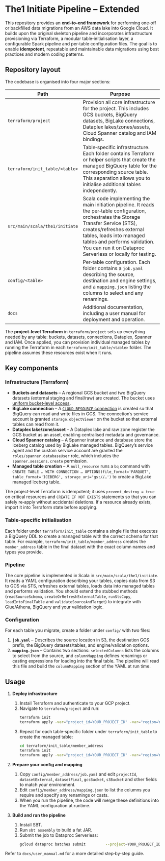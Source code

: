 # The1 Initiate Pipeline – Extended

This repository provides an **end‑to‑end framework** for performing one‑off or backfilled
data migrations from an AWS data lake into Google Cloud.  It builds upon
the original skeleton pipeline and incorporates infrastructure provisioning
via Terraform, a modular table‑initialisation layer, a configurable Spark
pipeline and per‑table configuration files.  The goal is to enable
**idempotent**, repeatable and maintainable data migrations using best
practices and modern coding patterns.

## Repository layout

The codebase is organised into four major sections:

| Path | Purpose |
|-----|---------|
| `terraform/project` | Provision all core infrastructure for the project.  This includes GCS buckets, BigQuery datasets, BigLake connections, Dataplex lakes/zones/assets, Cloud Spanner catalog and IAM bindings. |
| `terraform/init_table/<table>` | Table‑specific infrastructure.  Each folder contains Terraform or helper scripts that create the managed BigQuery table for the corresponding source table.  This separation allows you to initialise additional tables independently. |
| `src/main/scala/the1/initiate` | Scala code implementing the main initiation pipeline.  It reads the per‑table configuration, orchestrates the Storage Transfer Service (STS), creates/refreshes external tables, loads into managed tables and performs validation.  You can run it on Dataproc Serverless or locally for testing. |
| `config/<table>` | Per‑table configuration.  Each folder contains a `job.yaml` describing the source, destination and engine settings, and a `mapping.json` listing the columns to select and any renamings. |
| `docs` | Additional documentation, including a user manual for deployment and operation. |

The **project‑level Terraform** in `terraform/project` sets up everything
needed by any table: buckets, datasets, connections, Dataplex, Spanner and
IAM.  Once applied, you can provision individual managed tables by running
the Terraform in each `terraform/init_table/<table>` folder.  The pipeline
assumes these resources exist when it runs.

## Key components

### Infrastructure (Terraform)

* **Buckets and datasets** – A regional GCS bucket and two BigQuery datasets
  (external staging and final/raw) are created.  The bucket uses
  [uniform bucket‑level access](https://cloud.google.com/storage/docs/uniform-bucket-level-access).
* **BigLake connection** – A [`CLOUD_RESOURCE` connection](https://cloud.google.com/bigquery/docs/connection-properties)
  is created so that BigQuery can read and write files in GCS.  The
  connection’s service account is granted `storage.objectViewer` on the
  bucket so that external tables can read from it.
* **Dataplex lake/zone/asset** – A Dataplex lake and raw zone register the
  GCS bucket as an asset, enabling centralised metadata and governance.
* **Cloud Spanner catalog** – A Spanner instance and database store the
  Iceberg catalog used by BigLake managed tables.  BigQuery’s service
  agent and the custom service account are granted the
  `roles/spanner.databaseUser` role, which includes the
  `spanner.sessions.create` permission.
* **Managed table creation** – A `null_resource` runs a `bq` command
  with `CREATE TABLE … WITH CONNECTION … OPTIONS(file_format='PARQUET',
  table_format='ICEBERG', storage_uri='gs://…')` to create a BigLake
  managed Iceberg table.

The project‑level Terraform is idempotent; it uses
`prevent_destroy = true` on critical resources and `CREATE IF NOT EXISTS`
statements so that you can safely re‑apply without accidental deletions.
If a resource already exists, import it into Terraform state before
applying.

### Table‑specific initialisation

Each folder under `terraform/init_table` contains a single file that
executes a BigQuery DDL to create a managed table with the correct
schema for that table.  For example, `terraform/init_table/member_address`
creates the `member_address` table in the final dataset with the exact
column names and types you provide.

### Pipeline

The core pipeline is implemented in Scala in `src/main/scala/the1/initiate`.
It reads a YAML configuration describing your tables, copies data from S3
to GCS via STS, refreshes external tables, loads data into managed
tables and performs validation.  You should extend the stubbed methods
(`readSourceSchema`, `createOrRefreshExternalTable`, `runStsCopy`,
`loadIntoFinalTable` and `validateSourceAndTarget`) to integrate with
Glue/Athena, BigQuery and your validation logic.

### Configuration

For each table you migrate, create a folder under `config/` with two
files:

1. **`job.yaml`** – Describes the source location in S3, the destination
   GCS prefix, the BigQuery datasets/tables, and engine/validation options.
2. **`mapping.json`** – Contains two sections: `selectedColumns` lists
   the columns to select from the source, and `columnMapping` defines
   renamings or casting expressions for loading into the final table.  The
   pipeline will read this file and build the `columnMapping` section of
   the YAML at run time.

## Usage

1. **Deploy infrastructure**
   1. Install Terraform and authenticate to your GCP project.
   2. Navigate to `terraform/project` and run:
      ```bash
      terraform init
      terraform apply -var="project_id=YOUR_PROJECT_ID" -var="region=YOUR_REGION"
      ```
   3. Repeat for each table‑specific folder under `terraform/init_table` to
      create the managed table:
      ```bash
      cd terraform/init_table/member_address
      terraform init
      terraform apply -var="project_id=YOUR_PROJECT_ID" -var="region=YOUR_REGION"         -var="dataset_raw=demo_the1_raw" -var="bucket_name=demo-central-the1"
      ```

2. **Prepare your config and mapping**
   1. Copy `config/member_address/job.yaml` and edit `projectId`,
      `datasetExternal`, `datasetFinal`, `gcsBucket`, `s3Bucket` and other
      fields to match your environment.
   2. Edit `config/member_address/mapping.json` to list the columns you
      require and specify any renamings or casts.
   3. When you run the pipeline, the code will merge these definitions
      into the YAML configuration at runtime.

3. **Build and run the pipeline**
   1. Install SBT.
   2. Run `sbt assembly` to build a fat JAR.
   3. Submit the job to Dataproc Serverless:
      ```bash
      gcloud dataproc batches submit         --project=YOUR_PROJECT_ID --region=YOUR_REGION         --subnet=YOUR_SUBNET --service-account=sa-demo-the1@YOUR_PROJECT_ID.iam.gserviceaccount.com         --jars=gs://your-bucket/path/to/the1-initiate-pipeline-assembly.jar         --class=the1.initiate.Main         --args=gs://your-bucket/path/to/config/member_address/job.yaml
      ```

Refer to `docs/user_manual.md` for a more detailed step‑by‑step guide.
